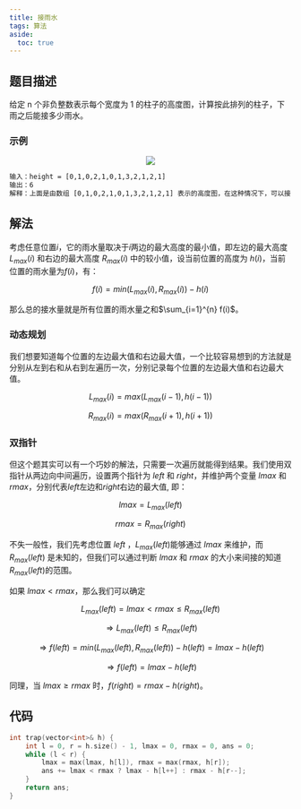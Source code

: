 ```yaml
---
title: 接雨水
tags: 算法
aside:
  toc: true
---
```


<!--more-->

##  题目描述
给定 n 个非负整数表示每个宽度为 1 的柱子的高度图，计算按此排列的柱子，下雨之后能接多少雨水。

### 示例

<div  align="center">
<img src= "
https://assets.leetcode-cn.com/aliyun-lc-upload/uploads/2018/10/22/rainwatertrap.png
"/>
</div>


```html
输入：height = [0,1,0,2,1,0,1,3,2,1,2,1]
输出：6
解释：上面是由数组 [0,1,0,2,1,0,1,3,2,1,2,1] 表示的高度图，在这种情况下，可以接 6 个单位的雨水（蓝色部分表示雨水）。
```

## 解法

考虑任意位置$i$，它的雨水量取决于$i$两边的最大高度的最小值，即左边的最大高度 $L_{max}(i)$ 和右边的最大高度 $R_{max}(i)$ 中的较小值，设当前位置的高度为 $h(i)$，当前位置的雨水量为$f(i)$，有：

$$ f(i) = min(L_{max}(i), R_{max}(i)) - h(i)$$

那么总的接水量就是所有位置的雨水量之和$\sum_{i=1}^{n} f(i)$。


### 动态规划
我们想要知道每个位置的左边最大值和右边最大值，一个比较容易想到的方法就是分别从左到右和从右到左遍历一次，分别记录每个位置的左边最大值和右边最大值。

$$L_{max}(i) = max(L_{max}(i-1), h(i-1))$$

$$R_{max}(i) = max(R_{max}(i+1), h(i+1))$$


### 双指针

但这个题其实可以有一个巧妙的解法，只需要一次遍历就能得到结果。我们使用双指针从两边向中间遍历，设置两个指针为 $left$ 和 $right$，并维护两个变量 $lmax$ 和 $rmax$，分别代表$left$左边和$right$右边的最大值, 即：

$$lmax = L_{max}(left)$$

$$rmax = R_{max}(right)$$

不失一般性，我们先考虑位置 $left$ ，$L_{max}(left)$能够通过 $lmax$ 来维护，而 $R_{max}(left)$ 是未知的，但我们可以通过判断 $lmax$ 和 $rmax$ 的大小来间接的知道$R_{max}(left)$的范围。

如果 $lmax < rmax$，那么我们可以确定 

$$L_{max}(left) = lmax < rmax \leq R_{max}(left)$$

$$ \Rightarrow L_{max}(left) \leq R_{max}(left)$$

$$ \Rightarrow f(left) = min(L_{max}(left), R_{max}(left)) - h(left) = lmax - h(left)$$

$$ \Rightarrow f(left) = lmax - h(left)$$

同理，当 $lmax \geq rmax$ 时，$f(right) = rmax - h(right)$。

## 代码

```c++
int trap(vector<int>& h) {
    int l = 0, r = h.size() - 1, lmax = 0, rmax = 0, ans = 0;
    while (l < r) {
        lmax = max(lmax, h[l]), rmax = max(rmax, h[r]);
        ans += lmax < rmax ? lmax - h[l++] : rmax - h[r--];
    }
    return ans;
}
```